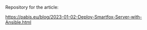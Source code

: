 Repository for the article:

https://pabis.eu/blog/2023-01-02-Deploy-Smartfox-Server-with-Ansible.html